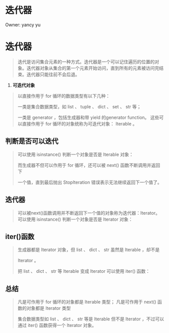 # 迭代器

Owner: yancy yu

# 迭代器

> 迭代是访问集合元素的⼀种⽅式。迭代器是⼀个可以记住遍历的位置的对 象。迭代器对象从集合的第⼀个元素开始访问，直到所有的元素被访问完结束。迭代器只能往前不会后退。
> 
1. **可迭代对象**

> 以直接作⽤于 for 循环的数据类型有以下⼏种：
> 
> 
> ⼀类是集合数据类型，如 list 、 tuple 、 dict 、 set 、 str 等；
> 
> ⼀类是 generator ，包括⽣成器和带 yield 的generator function。 这些可以直接作⽤于 for 循环的对象统称为可迭代对象： Iterable 。
> 

## 判断是否可以迭代

> 可以使⽤ isinstance() 判断⼀个对象是否是 Iterable 对象：
> 
> 
> ⽽⽣成器不但可以作⽤于 for 循环，还可以被 next() 函数不断调⽤并返回下
> 
> ⼀个值，直到最后抛出 StopIteration 错误表示⽆法继续返回下⼀个值了。
> 

## 迭代器

> 可以被next()函数调⽤并不断返回下⼀个值的对象称为迭代器：Iterator。可以使⽤ isinstance() 判断⼀个对象是否是 Iterator 对象：
> 

## iter()函数

> ⽣成器都是 Iterator 对象，但 list 、 dict 、 str 虽然是 Iterable ，却不是
> 
> 
> Iterator 。
> 
> 把 list 、 dict 、 str 等 Iterable 变成 Iterator 可以使⽤ iter() 函数：
> 

## 总结

> 凡是可作⽤于 for 循环的对象都是 Iterable 类型； 凡是可作⽤于 next() 函数的对象都是 Iterator 类型
> 
> 
> 集合数据类型如 list 、 dict 、 str 等是 Iterable 但不是 Iterator ，不过可以通过 iter() 函数获得⼀个 Iterator 对象。
>